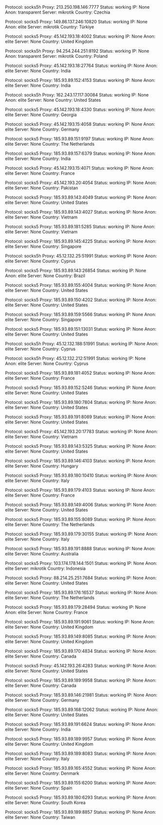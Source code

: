 Protocol: socks5h
Proxy: 213.250.198.146:7777
Status: working
IP: None
Anon: transparent
Server: mikrotik
Country: Czechia

Protocol: socks5
Proxy: 149.86.137.246:10820
Status: working
IP: None
Anon: elite
Server: mikrotik
Country: Türkiye

Protocol: socks5
Proxy: 45.142.193.18:4002
Status: working
IP: None
Anon: elite
Server: None
Country: United Kingdom

Protocol: socks5h
Proxy: 94.254.244.251:8192
Status: working
IP: None
Anon: transparent
Server: mikrotik
Country: Poland

Protocol: socks5
Proxy: 45.142.193.18:27764
Status: working
IP: None
Anon: elite
Server: None
Country: India

Protocol: socks5
Proxy: 185.93.89.152:4153
Status: working
IP: None
Anon: elite
Server: None
Country: India

Protocol: socks5h
Proxy: 162.243.17.117:30084
Status: working
IP: None
Anon: elite
Server: None
Country: United States

Protocol: socks5
Proxy: 45.142.193.18:4330
Status: working
IP: None
Anon: elite
Server: None
Country: Georgia

Protocol: socks5
Proxy: 45.142.193.15:4058
Status: working
IP: None
Anon: elite
Server: None
Country: Germany

Protocol: socks5
Proxy: 185.93.89.151:9197
Status: working
IP: None
Anon: elite
Server: None
Country: The Netherlands

Protocol: socks5
Proxy: 185.93.89.157:6379
Status: working
IP: None
Anon: elite
Server: None
Country: India

Protocol: socks5
Proxy: 45.142.193.15:4071
Status: working
IP: None
Anon: elite
Server: None
Country: France

Protocol: socks5
Proxy: 45.142.193.20:4054
Status: working
IP: None
Anon: elite
Server: None
Country: Pakistan

Protocol: socks5
Proxy: 185.93.89.143:4049
Status: working
IP: None
Anon: elite
Server: None
Country: United States

Protocol: socks5
Proxy: 185.93.89.143:4027
Status: working
IP: None
Anon: elite
Server: None
Country: Vietnam

Protocol: socks5
Proxy: 185.93.89.181:5285
Status: working
IP: None
Anon: elite
Server: None
Country: Vietnam

Protocol: socks5
Proxy: 185.93.89.145:4225
Status: working
IP: None
Anon: elite
Server: None
Country: Singapore

Protocol: socks5h
Proxy: 45.12.132.25:51991
Status: working
IP: None
Anon: elite
Server: None
Country: Cyprus

Protocol: socks5
Proxy: 185.93.89.143:26854
Status: working
IP: None
Anon: elite
Server: None
Country: Brazil

Protocol: socks5
Proxy: 185.93.89.155:4004
Status: working
IP: None
Anon: elite
Server: None
Country: United States

Protocol: socks5
Proxy: 185.93.89.150:4202
Status: working
IP: None
Anon: elite
Server: None
Country: United States

Protocol: socks5
Proxy: 185.93.89.159:5566
Status: working
IP: None
Anon: elite
Server: None
Country: Singapore

Protocol: socks5
Proxy: 185.93.89.151:13031
Status: working
IP: None
Anon: elite
Server: None
Country: United States

Protocol: socks5h
Proxy: 45.12.132.188:51991
Status: working
IP: None
Anon: elite
Server: None
Country: Cyprus

Protocol: socks5h
Proxy: 45.12.132.212:51991
Status: working
IP: None
Anon: elite
Server: None
Country: Cyprus

Protocol: socks5
Proxy: 185.93.89.181:4052
Status: working
IP: None
Anon: elite
Server: None
Country: France

Protocol: socks5
Proxy: 185.93.89.152:5246
Status: working
IP: None
Anon: elite
Server: None
Country: United States

Protocol: socks5
Proxy: 185.93.89.180:7804
Status: working
IP: None
Anon: elite
Server: None
Country: United States

Protocol: socks5
Proxy: 185.93.89.191:8089
Status: working
IP: None
Anon: elite
Server: None
Country: United States

Protocol: socks5
Proxy: 45.142.193.20:17783
Status: working
IP: None
Anon: elite
Server: None
Country: Vietnam

Protocol: socks5
Proxy: 185.93.89.143:5325
Status: working
IP: None
Anon: elite
Server: None
Country: United States

Protocol: socks5
Proxy: 185.93.89.146:4103
Status: working
IP: None
Anon: elite
Server: None
Country: Hungary

Protocol: socks5
Proxy: 185.93.89.180:10410
Status: working
IP: None
Anon: elite
Server: None
Country: Italy

Protocol: socks5
Proxy: 185.93.89.179:4103
Status: working
IP: None
Anon: elite
Server: None
Country: France

Protocol: socks5
Proxy: 185.93.89.149:4006
Status: working
IP: None
Anon: elite
Server: None
Country: United States

Protocol: socks5
Proxy: 185.93.89.155:8089
Status: working
IP: None
Anon: elite
Server: None
Country: The Netherlands

Protocol: socks5
Proxy: 185.93.89.179:30155
Status: working
IP: None
Anon: elite
Server: None
Country: Italy

Protocol: socks5
Proxy: 185.93.89.191:8888
Status: working
IP: None
Anon: elite
Server: None
Country: Australia

Protocol: socks5
Proxy: 103.174.178.144:1501
Status: working
IP: None
Anon: elite
Server: mikrotik
Country: Indonesia

Protocol: socks5
Proxy: 88.214.25.251:7684
Status: working
IP: None
Anon: elite
Server: None
Country: United States

Protocol: socks5
Proxy: 185.93.89.176:16537
Status: working
IP: None
Anon: elite
Server: None
Country: The Netherlands

Protocol: socks5
Proxy: 185.93.89.179:28494
Status: working
IP: None
Anon: elite
Server: None
Country: France

Protocol: socks5
Proxy: 185.93.89.191:9061
Status: working
IP: None
Anon: elite
Server: None
Country: United Kingdom

Protocol: socks5
Proxy: 185.93.89.149:8085
Status: working
IP: None
Anon: elite
Server: None
Country: United Kingdom

Protocol: socks5
Proxy: 185.93.89.170:4834
Status: working
IP: None
Anon: elite
Server: None
Country: Canada

Protocol: socks5
Proxy: 45.142.193.26:4283
Status: working
IP: None
Anon: elite
Server: None
Country: United States

Protocol: socks5
Proxy: 185.93.89.189:9958
Status: working
IP: None
Anon: elite
Server: None
Country: Canada

Protocol: socks5
Proxy: 185.93.89.146:21981
Status: working
IP: None
Anon: elite
Server: None
Country: Germany

Protocol: socks5
Proxy: 185.93.89.168:12062
Status: working
IP: None
Anon: elite
Server: None
Country: United States

Protocol: socks5
Proxy: 185.93.89.191:6624
Status: working
IP: None
Anon: elite
Server: None
Country: India

Protocol: socks5
Proxy: 185.93.89.189:9957
Status: working
IP: None
Anon: elite
Server: None
Country: United Kingdom

Protocol: socks5
Proxy: 185.93.89.189:8083
Status: working
IP: None
Anon: elite
Server: None
Country: Italy

Protocol: socks5
Proxy: 185.93.89.165:4552
Status: working
IP: None
Anon: elite
Server: None
Country: Denmark

Protocol: socks5
Proxy: 185.93.89.155:6200
Status: working
IP: None
Anon: elite
Server: None
Country: Spain

Protocol: socks5
Proxy: 185.93.89.180:6293
Status: working
IP: None
Anon: elite
Server: None
Country: South Korea

Protocol: socks5
Proxy: 185.93.89.189:8857
Status: working
IP: None
Anon: elite
Server: None
Country: Taiwan

